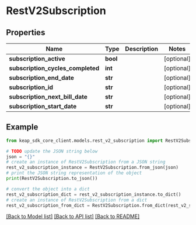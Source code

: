 # RestV2Subscription


## Properties

Name | Type | Description | Notes
------------ | ------------- | ------------- | -------------
**subscription_active** | **bool** |  | [optional] 
**subscription_cycles_completed** | **int** |  | [optional] 
**subscription_end_date** | **str** |  | [optional] 
**subscription_id** | **str** |  | [optional] 
**subscription_next_bill_date** | **str** |  | [optional] 
**subscription_start_date** | **str** |  | [optional] 

## Example

```python
from keap_sdk_core_client.models.rest_v2_subscription import RestV2Subscription

# TODO update the JSON string below
json = "{}"
# create an instance of RestV2Subscription from a JSON string
rest_v2_subscription_instance = RestV2Subscription.from_json(json)
# print the JSON string representation of the object
print(RestV2Subscription.to_json())

# convert the object into a dict
rest_v2_subscription_dict = rest_v2_subscription_instance.to_dict()
# create an instance of RestV2Subscription from a dict
rest_v2_subscription_from_dict = RestV2Subscription.from_dict(rest_v2_subscription_dict)
```
[[Back to Model list]](../README.md#documentation-for-models) [[Back to API list]](../README.md#documentation-for-api-endpoints) [[Back to README]](../README.md)



